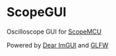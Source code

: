 # ScopeGUI

Oscilloscope GUI for [ScopeMCU](https://github.com/shuai132/ScopeMCU)

Powered by [Dear ImGUI](https://github.com/ocornut/imgui) and [GLFW](https://github.com/glfw)
